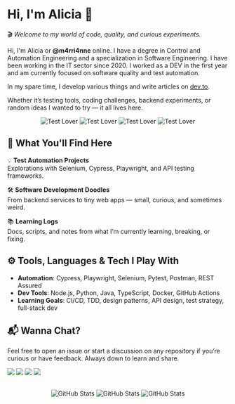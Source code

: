 
# Hi, I'm Alicia 👻

🎬 *Welcome to my world of code, quality, and curious experiments.*

Hi, I'm Alicia or **@m4rri4nne** online. I have a degree in Control and Automation Engineering and a specialization in Software Engineering. I have been working in the IT sector since 2020. I worked as a DEV in the first year and am currently focused on software quality and test automation.

In my spare time, I develop various things and write articles on [dev.to](https://dev.to/m4rri4nne).

Whether it’s testing tools, coding challenges, backend experiments, or random ideas I wanted to try — it all lives here.

<div align="center">
  <img src="https://img.shields.io/badge/Test%20Lover-%F0%9F%A4%96-green" alt="Test Lover" />
  <img src="https://img.shields.io/badge/Bug%20Squasher-%F0%9F%90%9E-red" alt="Test Lover" />
  <img src="https://img.shields.io/badge/Learning--In--Progress-%F0%9F%93%9A-yellow" alt="Test Lover" />
  <img src="https://img.shields.io/badge/Automation-%E2%9C%85-blue" alt="Test Lover" />
</div>

## 🧰 What You'll Find Here

💡 **Test Automation Projects**  
Explorations with Selenium, Cypress, Playwright, and API testing frameworks.

🛠️ **Software Development Doodles**  
From backend services to tiny web apps — small, curious, and sometimes weird.

📚 **Learning Logs**  
Docs, scripts, and notes from what I’m currently learning, breaking, or fixing.



## ⚙️ Tools, Languages & Tech I Play With

- **Automation**: Cypress, Playwright, Selenium, Pytest, Postman, REST Assured
- **Dev Tools**: Node.js, Python, Java, TypeScript, Docker, GitHub Actions
- **Learning Goals**: CI/CD, TDD, design patterns, API design, test strategy, full-stack dev

## 📬 Wanna Chat?

Feel free to open an issue or start a discussion on any repository if you’re curious or have feedback. Always down to learn and share.


[![](https://img.shields.io/badge/-0A0A0A?style=for-the-badge&logo=x&logoColor=white)](https://x.com/m4rri4nne)
[![](https://img.shields.io/badge/BlueSky-1DA1F2?style=for-the-badge&logo=bluesky&logoColor=white)](https://bsky.app/profile/m4rri4nne.bsky.social)
[![](https://img.shields.io/badge/LinkedIn-0077B5?style=for-the-badge&logo=linkedin&logoColor=white)](https://www.linkedin.com/in/alicia-gonçalves-paula/)
[![](https://img.shields.io/badge/dev.to-0A0A0A?style=for-the-badge&logo=dev.to&logoColor=white)](https://dev.to/m4rri4nne)


## 

<div align="center">
  <img src="https://github-readme-stats.vercel.app/api?username=m4rri4nne&theme=nightowl&show_icons=true&hide_border=true&count_private=true" alt="GitHub Stats" />
  <img src="https://github-readme-streak-stats.herokuapp.com/?user=m4rri4nne&theme=nightowl&hide_border=true" alt="GitHub Stats" />
  <img src="https://github-readme-stats.vercel.app/api/top-langs/?username=m4rri4nne&theme=nightowl&show_icons=true&hide_border=true" alt="GitHub Stats" />
</div>







